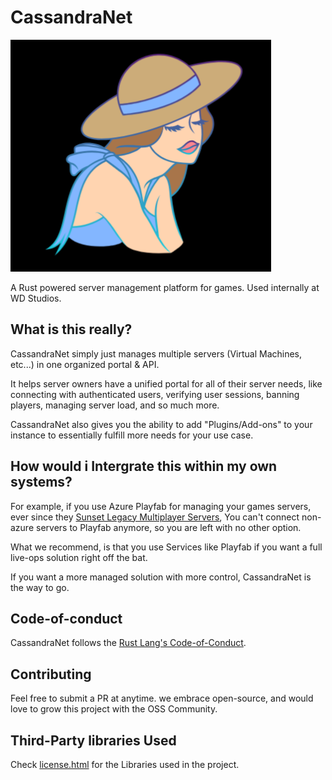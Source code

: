 # CassandraNet

![Cassandra Logo](data/images/branding/CASS_LOGO_ICON_BLACK_SMALL.png)

A Rust powered server management platform for games. Used internally at WD Studios.

## What is this really?

CassandraNet simply just manages multiple servers (Virtual Machines, etc...) in one organized portal & API.

It helps server owners have a unified portal for all of their server needs, like connecting with authenticated users, verifying user sessions, banning players, managing server load, and so much more.

CassandraNet also gives you the ability to add "Plugins/Add-ons" to your instance to essentially fulfill more needs for your use case.

## How would i Intergrate this within my own systems?

For example, if you use Azure Playfab for managing your games servers, ever since they [Sunset Legacy Multiplayer Servers](https://community.playfab.com/questions/58173/i-wanted-to-host-custom-dedicated-servers-not-on-a.html), You can't connect non-azure servers to Playfab anymore, so you are left with no other option. 

What we recommend, is that you use Services like Playfab if you want a full live-ops solution right off the bat. 

If you want a more managed solution with more control, CassandraNet is the way to go.

## Code-of-conduct

CassandraNet follows the [Rust Lang's Code-of-Conduct](https://www.rust-lang.org/policies/code-of-conduct).

## Contributing

Feel free to submit a PR at anytime. we embrace open-source, and would love to grow this project with the OSS Community.

## Third-Party libraries Used

Check [license.html](CassandraNet/license.html) for the Libraries used in the project.
